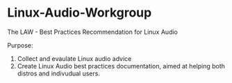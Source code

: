 # Linux-Audio-Workgroup

The LAW - Best Practices Recommendation for Linux Audio

Purpose:

1. Collect and evaulate Linux audio advice
2. Create Linux Audio best practices documentation, aimed at helping both distros and indivudual users.
